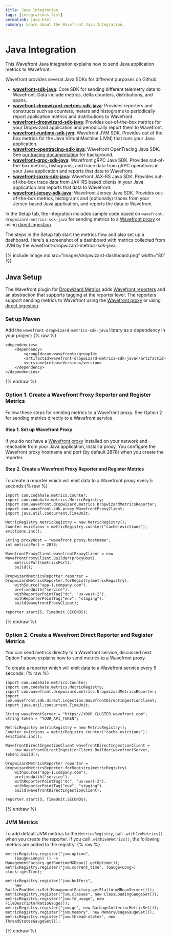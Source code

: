 ```yaml
---
title: Java Integration
tags: [integrations list]
permalink: java.html
summary: Learn about the Wavefront Java Integration.
---
```

# Java Integration

This Wavefront Java integration explains how to send Java application metrics to Wavefront.

Wavefront provides several Java SDKs for different purposes on Github:

- **[wavefront-sdk-java](https://github.com/wavefrontHQ/wavefront-sdk-java)**: Core SDK for sending different telemetry data to Wavefront. Data include metrics, delta counters, distributions, and spans.
- **[wavefront-dropwizard-metrics-sdk-java](https://github.com/wavefrontHQ/wavefront-dropwizard-metrics-sdk-java)**: Provides reporters and constructs such as counters, meters and histograms to periodically report application metrics and distributions to Wavefront.
- **[wavefront-dropwizard-sdk-java](https://github.com/wavefrontHQ/wavefront-dropwizard-sdk-java)**: Provides out-of-the-box metrics for your Dropwizard application and periodically report them to Wavefront.
- **[wavefront-runtime-sdk-jvm](https://github.com/wavefrontHQ/wavefront-runtime-sdk-jvm)**: Wavefront JVM SDK. Provides out of the box metrics for the Java Virtual Machine (JVM) that runs your Java application.
- **[wavefront-opentracing-sdk-java](https://github.com/wavefrontHQ/wavefront-opentracing-sdk-java)**: Wavefront OpenTracing Java SDK. See [our tracing documentation](https://docs.wavefront.com/tracing_basics.html) for background.
- **[wavefront-grpc-sdk-java](https://github.com/wavefrontHQ/wavefront-grpc-sdk-java)**: Wavefront gRPC Java SDK. Provides out-of-the-box metrics, histograms, and trace data from gRPC operations in your Java application and reports that data to Wavefront.
- **[wavefront-jaxrs-sdk-java](https://github.com/wavefrontHQ/wavefront-jaxrs-sdk-java)**: Wavefront JAX-RS Java SDK. Provides out-of-the-box trace data from JAX-RS based clients in your Java application and reports that data to Wavefront.
- **[wavefront-jersey-sdk-java](https://github.com/wavefrontHQ/wavefront-jersey-sdk-java)**: Wavefront Jersey Java SDK. Provides out-of-the-box metrics, histograms and (optionally) traces from your Jersey-based Java application, and reports the data to Wavefront

In the Setup tab, the integration includes sample code based on `wavefront-dropwizard-metrics-sdk-java` for sending metrics to a [Wavefront proxy](https://docs.wavefront.com/proxies.html) or using [direct ingestion](https://docs.wavefront.com/direct_ingestion.html).

The steps in the Setup tab start the metrics flow and also set up a dashboard. Here's a screenshot of a dashboard with metrics collected from JVM by the wavefront-dropwizard-metrics-sdk-java.

{% include image.md src="images/dropwizard-dashboard.png" width="80" %}
## Java Setup

The Wavefront plugin for [Dropwizard Metrics](https://metrics.dropwizard.io) adds [Wavefront reporters](https://github.com/wavefrontHQ/wavefront-dropwizard-metrics-sdk-java) and an abstraction that supports tagging at the reporter level. The reporters support sending metrics to Wavefront using the [Wavefront proxy](https://docs.wavefront.com/proxies.html) or using [direct ingestion](https://docs.wavefront.com/direct_ingestion.html).



### Set up Maven

Add the `wavefront-dropwizard-metrics-sdk-java` library as a dependency in your project:
{% raw %}
```
<dependencies>
    <dependency>
        <groupId>com.wavefront</groupId>
        <artifactId>wavefront-dropwizard-metrics-sdk-java</artifactId>
        <version>$releaseVersion</version>
    </dependency>
</dependencies>
```
{% endraw %}

### Option 1. Create a Wavefront Proxy Reporter and Register Metrics

Follow these steps for sending metrics to a Wavefront proxy. See Option 2 for sending metrics directly to a Wavefront service.

#### Step 1. Set up Wavefront Proxy

If you do not have a [Wavefront proxy](https://docs.wavefront.com/proxies.html) installed on your network and reachable from your Java application, install a proxy. You configure the Wavefront proxy hostname and port (by default 2878) when you create the reporter.

#### Step 2. Create a Wavefront Proxy Reporter and Register Metrics

To create a reporter which will emit data to a Wavefront proxy every 5 seconds:{% raw %}
```
import com.codahale.metrics.Counter;
import com.codahale.metrics.MetricRegistry;
import com.wavefront.dropwizard.metrics.DropwizardMetricsReporter;
import com.wavefront.sdk.proxy.WavefrontProxyClient;
import java.util.concurrent.TimeUnit;

MetricRegistry metricRegistry = new MetricRegistry();
Counter evictions = metricRegistry.counter("cache-evictions");
evictions.inc();

String proxyHost = "wavefront.proxy.hostname";
int metricsPort = 2878;

WavefrontProxyClient wavefrontProxyClient = new WavefrontProxyClient.Builder(proxyHost).
    metricsPort(metricsPort).
    build();

DropwizardMetricsReporter reporter = DropwizardMetricsReporter.forRegistry(metricRegistry).
    withSource("app-1.company.com").
    prefixedWith("service").
    withReporterPointTag("dc", "us-west-2").
    withReporterPointTag("env", "staging").
    build(wavefrontProxyClient);

reporter.start(5, TimeUnit.SECONDS);
```
{% endraw %}

### Option 2. Create a Wavefront Direct Reporter and Register Metrics

You can send metrics directly to a Wavefront service, discussed next. Option 1 above explains how to send metrics to a Wavefront proxy.

To create a reporter which will emit data to a Wavefront service every 5 seconds:
{% raw %}
```
import com.codahale.metrics.Counter;
import com.codahale.metrics.MetricRegistry;
import com.wavefront.dropwizard.metrics.DropwizardMetricsReporter;
import com.wavefront.sdk.direct.ingestion.WavefrontDirectIngestionClient;
import java.util.concurrent.TimeUnit;

String wavefrontServer = "https://YOUR_CLUSTER.wavefront.com";
String token = "YOUR_API_TOKEN";

MetricRegistry metricRegistry = new MetricRegistry();
Counter evictions = metricRegistry.counter("cache-evictions");
evictions.inc();

WavefrontDirectIngestionClient wavefrontDirectIngestionClient =
    new WavefrontDirectIngestionClient.Builder(wavefrontServer, token).build();

DropwizardMetricsReporter reporter = DropwizardMetricsReporter.forRegistry(metricRegistry).
    withSource("app-1.company.com").
    prefixedWith("service").
    withReporterPointTag("dc", "us-west-2").
    withReporterPointTag("env", "staging").
    build(wavefrontDirectIngestionClient);

reporter.start(5, TimeUnit.SECONDS);
```
{% endraw %}

### JVM Metrics

To add default JVM metrics to the `MetricsRegistry`, call `.withJvmMetrics()` when you create the reporter. If you call `.withJvmMetrics()`, the following metrics are added to the registry:
{% raw %}
```
metricRegistry.register("jvm.uptime",
    (Gauge<Long>) () -> ManagementFactory.getRuntimeMXBean().getUptime());
metricRegistry.register("jvm.current_time", (Gauge<Long>) clock::getTime);

metricRegistry.register("jvm.buffers",
    new BufferPoolMetricSet(ManagementFactory.getPlatformMBeanServer()));
metricRegistry.register("jvm.classes", new ClassLoadingGaugeSet());
metricRegistry.register("jvm.fd_usage", new FileDescriptorRatioGauge());
metricRegistry.register("jvm.gc", new GarbageCollectorMetricSet());
metricRegistry.register("jvm.memory", new MemoryUsageGaugeSet());
metricRegistry.register("jvm.thread-states", new ThreadStatesGaugeSet());
```
{% endraw %}

